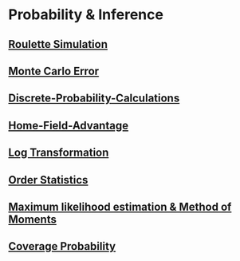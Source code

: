 # Probability & Inference

## [Roulette Simulation](https://littlehousezh.github.io/01-roulette-simulation.html)
## [Monte Carlo Error](https://littlehousezh.github.io/02-monte-carlo-error/writeup.html)
## [Discrete-Probability-Calculations](https://littlehousezh.github.io/03-discrete-probability-calculations/writeup.html)
## [Home-Field-Advantage](https://littlehousezh.github.io/04-home-field-advantage/writeup.html)
## [Log Transformation](https://littlehousezh.github.io/05-log-transformation/writeup.html)
## [Order Statistics](https://littlehousezh.github.io/06-order-statistics/writeup.html)
## [Maximum likelihood estimation & Method of Moments](https://littlehousezh.github.io/07-mle-and-mm/writeup.html)
## [Coverage Probability](https://littlehousezh.github.io/08-coverage-probability/writeup.html)

